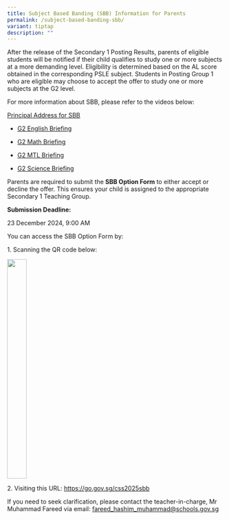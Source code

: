 ```yaml
---
title: Subject Based Banding (SBB) Information for Parents
permalink: /subject-based-banding-sbb/
variant: tiptap
description: ""
---
```

<p>After the release of the Secondary 1 Posting Results, parents of eligible
students will be notified if their child qualifies to study one or more
subjects at a more demanding level. Eligibility is determined based on
the AL score obtained in the corresponding PSLE subject. Students in Posting
Group 1 who are eligible may choose to accept the offer to study one or
more subjects at the G2 level.</p>
<p>For more information about SBB, please refer to the videos below:</p>
<p><a href="https://drive.google.com/file/d/1Lg7mzDYKasnsJZS3N1KolXu7vm2kpn2W/view?usp=drive_link" rel="noopener noreferrer nofollow" target="_blank"><u>Principal Address for SBB</u></a>
</p>
<ul>
<li>
<p><a href="https://drive.google.com/file/d/1-n0mnxjm1brtnNT2rb7xHVIH8OFI1YD3/view?usp=drive_link" rel="noopener noreferrer nofollow" target="_blank"><u>G2 English Briefing</u></a>
</p>
</li>
<li>
<p><a href="https://drive.google.com/file/d/116jUN28reD-UAJX1J2zrCA_qPdf5vUt8/view?usp=drive_link" rel="noopener noreferrer nofollow" target="_blank"><u>G2 Math Briefing</u></a>
</p>
</li>
<li>
<p><a href="https://drive.google.com/file/d/1WYIOkON_c-CXFzA65DvJQ3veSawX13E3/view?usp=drive_link" rel="noopener noreferrer nofollow" target="_blank"><u>G2 MTL Briefing</u></a>
</p>
</li>
<li>
<p><a href="https://drive.google.com/file/d/1Px7K_2Jryu5A3FW1PSLT-7COH0-TQKF_/view?usp=drive_link" rel="noopener noreferrer nofollow" target="_blank"><u>G2 Science Briefing</u></a>
</p>
</li>
</ul>
<p>Parents are required to submit the <strong>SBB Option Form</strong> to either
accept or decline the offer. This ensures your child is assigned to the
appropriate Secondary 1 Teaching Group.</p>
<p><strong>Submission Deadline:</strong>
</p>
<p>23 December 2024, 9:00 AM</p>
<p></p>
<p>You can access the SBB Option Form by:</p>
<p>1. Scanning the QR code below:</p>
<div class="isomer-image-wrapper">
<img style="width: 30%;" height="511" width="470" src="https://lh7-rt.googleusercontent.com/docsz/AD_4nXcCp51HTeTm00g5YyMPr6xputsJfr6tbeJkzOwenk3fp8sBIdm7Ujob__1jnMLL0_Q493y7LkMUWr1ZfboDva-TTzmreWf5LGSOQrSn0HeiH2WxPqqmJZRC1_vjYzH5hKenOjL7oQ?key=Mgovi8M5ADNmZjukaT2SHnHv">
</div>
<p>2. Visiting this URL: <a href="https://go.gov.sg/css2025sbb" rel="noopener noreferrer nofollow" target="_blank"><u>https://go.gov.sg/css2025sbb</u></a>
</p>
<p>If you need to seek clarification, please contact the teacher-in-charge,
Mr Muhammad Fareed via email: <a href="mailto:fareed_hashim_muhammad@schools.gov.sg" rel="noopener noreferrer nofollow" target="_blank">fareed_hashim_muhammad@schools.gov.sg</a>
</p>
